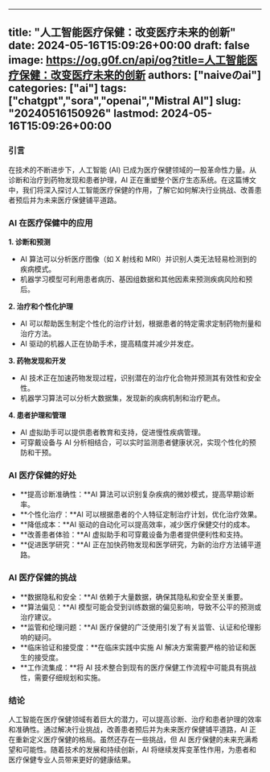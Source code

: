 
---
title: "人工智能医疗保健：改变医疗未来的创新"
date: 2024-05-16T15:09:26+00:00
draft: false
image: https://og.g0f.cn/api/og?title=人工智能医疗保健：改变医疗未来的创新
authors: ["naiveのai"]
categories: ["ai"]
tags: ["chatgpt","sora","openai","Mistral AI"]
slug: "20240516150926"
lastmod: 2024-05-16T15:09:26+00:00
---
### 引言

在技术的不断进步下，人工智能 (AI) 已成为医疗保健领域的一股革命性力量。从诊断和治疗到药物发现和患者护理，AI 正在重塑整个医疗生态系统。在这篇博文中，我们将深入探讨人工智能医疗保健的作用，了解它如何解决行业挑战、改善患者预后并为未来医疗保健铺平道路。

### AI 在医疗保健中的应用

**1. 诊断和预测**

* AI 算法可以分析医疗图像（如 X 射线和 MRI）并识别人类无法轻易检测到的疾病模式。
* 机器学习模型可利用患者病历、基因组数据和其他因素来预测疾病风险和预后。

**2. 治疗和个性化护理**

* AI 可以帮助医生制定个性化的治疗计划，根据患者的特定需求定制药物剂量和治疗方法。
* AI 驱动的机器人正在协助手术，提高精度并减少并发症。

**3. 药物发现和开发**

* AI 技术正在加速药物发现过程，识别潜在的治疗化合物并预测其有效性和安全性。
* 机器学习算法可以分析大数据集，发现新的疾病机制和治疗靶点。

**4. 患者护理和管理**

* AI 虚拟助手可以提供患者教育和支持，促进慢性疾病管理。
* 可穿戴设备与 AI 分析相结合，可以实时监测患者健康状况，实现个性化的预防和干预。

### AI 医疗保健的好处

* **提高诊断准确性：**AI 算法可以识别复杂疾病的微妙模式，提高早期诊断率。
* **个性化治疗：**AI 可以根据患者的个人特征定制治疗计划，优化治疗效果。
* **降低成本：**AI 驱动的自动化可以提高效率，减少医疗保健交付的成本。
* **改善患者体验：**AI 虚拟助手和可穿戴设备为患者提供便利性和支持。
* **促进医学研究：**AI 正在加快药物发现和医学研究，为新的治疗方法铺平道路。

### AI 医疗保健的挑战

* **数据隐私和安全：**AI 依赖于大量数据，确保其隐私和安全至关重要。
* **算法偏见：**AI 模型可能会受到训练数据的偏见影响，导致不公平的预测或治疗建议。
* **监管和伦理问题：**AI 医疗保健的广泛使用引发了有关监管、认证和伦理影响的疑问。
* **临床验证和接受度：**在临床实践中实施 AI 解决方案需要严格的验证和医生的接受度。
* **工作流集成：**将 AI 技术整合到现有的医疗保健工作流程中可能具有挑战性，需要仔细规划和实施。

### 结论

人工智能在医疗保健领域有着巨大的潜力，可以提高诊断、治疗和患者护理的效率和准确性。通过解决行业挑战，改善患者预后并为未来医疗保健铺平道路，AI 正在重新定义医疗保健的格局。虽然还存在一些挑战，但 AI 医疗保健的未来充满希望和可能性。随着技术的发展和持续创新，AI 将继续发挥变革性作用，为患者和医疗保健专业人员带来更好的健康结果。